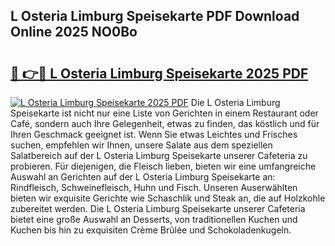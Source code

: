 ## L Osteria Limburg Speisekarte PDF Download Online 2025 NO0Bo

# <h2><a href="http://gc7n5t.nevu.top/?p=L+Osteria+Limburg+Speisekarte">🔗 👉🔴 L Osteria Limburg Speisekarte 2025 PDF</a></h2>

[![L Osteria Limburg Speisekarte 2025 PDF](https://i.imgur.com/dBaPXMq.png)](http://gc7n5t.nevu.top/?p=L+Osteria+Limburg+Speisekarte)
Die L Osteria Limburg Speisekarte ist nicht nur eine Liste von Gerichten in einem Restaurant oder Café, sondern auch Ihre Gelegenheit, etwas zu finden, das köstlich und für Ihren Geschmack geeignet ist. Wenn Sie etwas Leichtes und Frisches suchen, empfehlen wir Ihnen, unsere Salate aus dem speziellen Salatbereich auf der L Osteria Limburg Speisekarte unserer Cafeteria zu probieren. Für diejenigen, die Fleisch lieben, bieten wir eine umfangreiche Auswahl an Gerichten auf der L Osteria Limburg Speisekarte an: Rindfleisch, Schweinefleisch, Huhn und Fisch. Unseren Auserwählten bieten wir exquisite Gerichte wie Schaschlik und Steak an, die auf Holzkohle zubereitet werden. Die L Osteria Limburg Speisekarte unserer Cafeteria bietet eine große Auswahl an Desserts, von traditionellen Kuchen und Kuchen bis hin zu exquisiten Crème Brûlée und Schokoladenkugeln.
